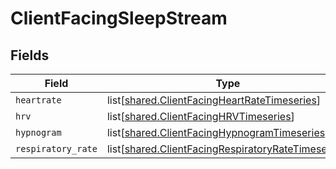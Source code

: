 # ClientFacingSleepStream


## Fields

| Field                                                                                                                  | Type                                                                                                                   | Required                                                                                                               | Description                                                                                                            |
| ---------------------------------------------------------------------------------------------------------------------- | ---------------------------------------------------------------------------------------------------------------------- | ---------------------------------------------------------------------------------------------------------------------- | ---------------------------------------------------------------------------------------------------------------------- |
| `heartrate`                                                                                                            | list[[shared.ClientFacingHeartRateTimeseries](undefined/models/shared/clientfacingheartratetimeseries.md)]             | :heavy_minus_sign:                                                                                                     | N/A                                                                                                                    |
| `hrv`                                                                                                                  | list[[shared.ClientFacingHRVTimeseries](undefined/models/shared/clientfacinghrvtimeseries.md)]                         | :heavy_minus_sign:                                                                                                     | N/A                                                                                                                    |
| `hypnogram`                                                                                                            | list[[shared.ClientFacingHypnogramTimeseries](undefined/models/shared/clientfacinghypnogramtimeseries.md)]             | :heavy_minus_sign:                                                                                                     | N/A                                                                                                                    |
| `respiratory_rate`                                                                                                     | list[[shared.ClientFacingRespiratoryRateTimeseries](undefined/models/shared/clientfacingrespiratoryratetimeseries.md)] | :heavy_minus_sign:                                                                                                     | N/A                                                                                                                    |